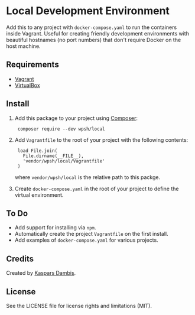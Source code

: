 # Local Development Environment

Add this to any project with `docker-compose.yaml` to run the containers inside Vagrant. Useful for creating friendly development environments with beautiful hostnames (no port numbers) that don't require Docker on the host machine.


## Requirements

- [Vagrant](https://www.vagrantup.com/)
- [VirtualBox](https://www.virtualbox.org/)


## Install

1. Add this package to your project using [Composer](https://getcomposer.org):

		composer require --dev wpsh/local

2. Add `Vagrantfile` to the root of your project with the following contents:

		load File.join(
		  File.dirname(__FILE__),
		  'vendor/wpsh/local/Vagrantfile'
		)

	where `vendor/wpsh/local` is the relative path to this packge.

3. Create `docker-compose.yaml` in the root of your project to define the virtual environment.


## To Do

- Add support for installing via `npm`.
- Automatically create the project `Vagrantfile` on the first install.
- Add examples of `docker-compose.yaml` for various projects.


## Credits

Created by [Kaspars Dambis](https://kaspars.net).


## License

See the LICENSE file for license rights and limitations (MIT).
